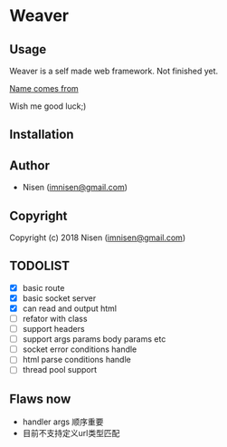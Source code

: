 # Weaver

## Usage

Weaver is a self made web framework. Not finished yet. 

[Name comes from](http://www.dota2.com/hero/weaver/)

Wish me good luck;)

## Installation

## Author

-   Nisen (imnisen@gmail.com)

## Copyright

Copyright (c) 2018 Nisen (imnisen@gmail.com)

## TODOLIST

-   [X] basic route
-   [X] basic socket server
-   [X] can read and output html
-   [ ] refator with class
-   [ ] support headers
-   [ ] support args params body params etc
-   [ ] socket error conditions handle
-   [ ] html parse conditions handle
-   [ ] thread pool support

## Flaws now

-   handler args 顺序重要
-   目前不支持定义url类型匹配
